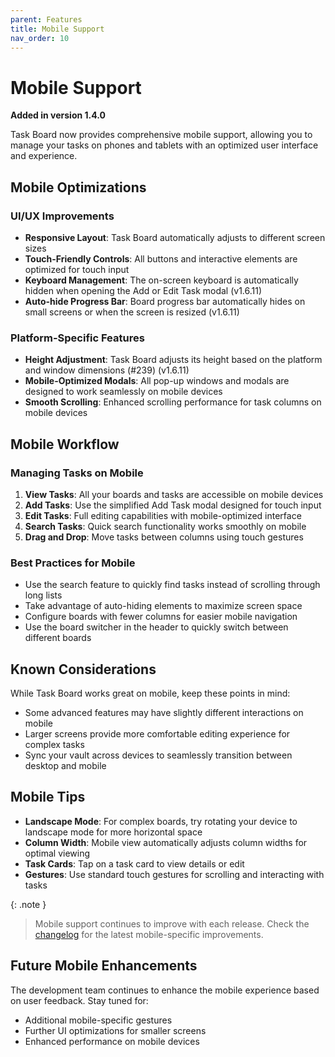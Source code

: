 ```yaml
---
parent: Features
title: Mobile Support
nav_order: 10
---
```


# Mobile Support

**Added in version 1.4.0**

Task Board now provides comprehensive mobile support, allowing you to manage your tasks on phones and tablets with an optimized user interface and experience.

## Mobile Optimizations

### UI/UX Improvements

- **Responsive Layout**: Task Board automatically adjusts to different screen sizes
- **Touch-Friendly Controls**: All buttons and interactive elements are optimized for touch input
- **Keyboard Management**: The on-screen keyboard is automatically hidden when opening the Add or Edit Task modal (v1.6.11)
- **Auto-hide Progress Bar**: Board progress bar automatically hides on small screens or when the screen is resized (v1.6.11)

### Platform-Specific Features

- **Height Adjustment**: Task Board adjusts its height based on the platform and window dimensions (#239) (v1.6.11)
- **Mobile-Optimized Modals**: All pop-up windows and modals are designed to work seamlessly on mobile devices
- **Smooth Scrolling**: Enhanced scrolling performance for task columns on mobile devices

## Mobile Workflow

### Managing Tasks on Mobile

1. **View Tasks**: All your boards and tasks are accessible on mobile devices
2. **Add Tasks**: Use the simplified Add Task modal designed for touch input
3. **Edit Tasks**: Full editing capabilities with mobile-optimized interface
4. **Search Tasks**: Quick search functionality works smoothly on mobile
5. **Drag and Drop**: Move tasks between columns using touch gestures

### Best Practices for Mobile

- Use the search feature to quickly find tasks instead of scrolling through long lists
- Take advantage of auto-hiding elements to maximize screen space
- Configure boards with fewer columns for easier mobile navigation
- Use the board switcher in the header to quickly switch between different boards

## Known Considerations

While Task Board works great on mobile, keep these points in mind:

- Some advanced features may have slightly different interactions on mobile
- Larger screens provide more comfortable editing experience for complex tasks
- Sync your vault across devices to seamlessly transition between desktop and mobile

## Mobile Tips

- **Landscape Mode**: For complex boards, try rotating your device to landscape mode for more horizontal space
- **Column Width**: Mobile view automatically adjusts column widths for optimal viewing
- **Task Cards**: Tap on a task card to view details or edit
- **Gestures**: Use standard touch gestures for scrolling and interacting with tasks

{: .note }
> Mobile support continues to improve with each release. Check the [changelog](../../What_Is_New/ChangeLog.md) for the latest mobile-specific improvements.

## Future Mobile Enhancements

The development team continues to enhance the mobile experience based on user feedback. Stay tuned for:

- Additional mobile-specific gestures
- Further UI optimizations for smaller screens
- Enhanced performance on mobile devices
